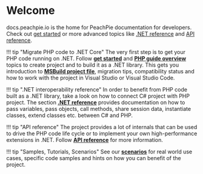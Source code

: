 # Welcome

docs.peachpie.io is the home for PeachPie documentation for developers. Check out [get started](get-started) or more advanced topics like [.NET reference](net-reference) and [API reference](api-reference).

!!! tip "Migrate PHP code to .NET Core"
    The very first step is to get your PHP code running on .NET.
    Follow **[get started](get-started)** and **[PHP guide overview](php-guide)** topics to create project and to build it as a .NET library. This gets you introduction to **[MSBuild project file](php-guide/msbuild)**, migration tips, compatibility status and how to work with the project in Visual Studio or Visual Studio Code.

!!! tip ".NET interoperability reference"
    In order to benefit from PHP code built as a .NET library, take a look on how to connect C# project with PHP project. The section **[.NET reference](net-reference)** provides documentation on how to pass variables, pass objects, call methods, share session data, instantiate classes, extend classes etc. between C# and PHP.
    
!!! tip "API reference"
    The project provides a lot of internals that can be used to drive the PHP code life cycle or to implement your own high-performance extensions in .NET. Follow **[API reference](api-reference)** for more information.
    
!!! tip "Samples, Tutorials, Scenarios"
    See our **[scenarios](scenarios)** for real world use cases, specific code samples and hints on how you can benefit of the project.